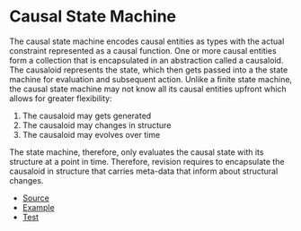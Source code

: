 # Causal State Machine

The causal state machine encodes causal entities as types with the actual constraint represented as a causal function.
One or more causal entities form a collection that is encapsulated in an abstraction called a causaloid. The causaloid
represents the state, which then gets passed into a the state machine for evaluation and subsequent action.
Unlike a finite state machine, the causal state machine may not know all its causal entities
upfront which allows for greater flexibility:

1) The causaloid may gets generated
2) The causaloid may changes in structure
3) The causaloid may evolves over time

The state machine, therefore, only evaluates the causal state with its structure
at a point in time. Therefore, revision requires to encapsulate the causaloid in structure that
carries meta-data that inform about structural changes. 

* [Source](https://github.com/deepcausality-rs/deep_causality/tree/main/deep_causality/src/csm)
* [Example](https://github.com/deepcausality-rs/deep_causality/tree/main/deep_causality/examples/csm)
* [Test](https://github.com/deepcausality-rs/deep_causality/tree/main/deep_causality/tests)
